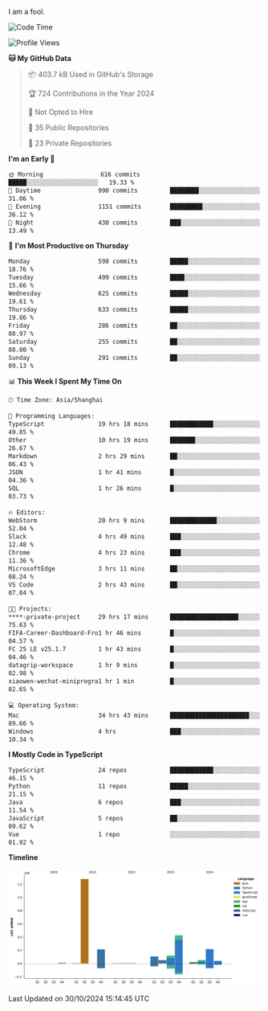 I am a fool.

<!--START_SECTION:waka-->
![Code Time](http://img.shields.io/badge/Code%20Time-2%2C019%20hrs%2015%20mins-blue)

![Profile Views](http://img.shields.io/badge/Profile%20Views-0-blue)

**🐱 My GitHub Data** 

> 📦 403.7 kB Used in GitHub's Storage 
 > 
> 🏆 724 Contributions in the Year 2024
 > 
> 🚫 Not Opted to Hire
 > 
> 📜 35 Public Repositories 
 > 
> 🔑 23 Private Repositories 
 > 
**I'm an Early 🐤** 

```text
🌞 Morning                616 commits         █████░░░░░░░░░░░░░░░░░░░░   19.33 % 
🌆 Daytime                990 commits         ████████░░░░░░░░░░░░░░░░░   31.06 % 
🌃 Evening                1151 commits        █████████░░░░░░░░░░░░░░░░   36.12 % 
🌙 Night                  430 commits         ███░░░░░░░░░░░░░░░░░░░░░░   13.49 % 
```
📅 **I'm Most Productive on Thursday** 

```text
Monday                   598 commits         █████░░░░░░░░░░░░░░░░░░░░   18.76 % 
Tuesday                  499 commits         ████░░░░░░░░░░░░░░░░░░░░░   15.66 % 
Wednesday                625 commits         █████░░░░░░░░░░░░░░░░░░░░   19.61 % 
Thursday                 633 commits         █████░░░░░░░░░░░░░░░░░░░░   19.86 % 
Friday                   286 commits         ██░░░░░░░░░░░░░░░░░░░░░░░   08.97 % 
Saturday                 255 commits         ██░░░░░░░░░░░░░░░░░░░░░░░   08.00 % 
Sunday                   291 commits         ██░░░░░░░░░░░░░░░░░░░░░░░   09.13 % 
```


📊 **This Week I Spent My Time On** 

```text
🕑︎ Time Zone: Asia/Shanghai

💬 Programming Languages: 
TypeScript               19 hrs 18 mins      ████████████░░░░░░░░░░░░░   49.85 % 
Other                    10 hrs 19 mins      ███████░░░░░░░░░░░░░░░░░░   26.67 % 
Markdown                 2 hrs 29 mins       ██░░░░░░░░░░░░░░░░░░░░░░░   06.43 % 
JSON                     1 hr 41 mins        █░░░░░░░░░░░░░░░░░░░░░░░░   04.36 % 
SQL                      1 hr 26 mins        █░░░░░░░░░░░░░░░░░░░░░░░░   03.73 % 

🔥 Editors: 
WebStorm                 20 hrs 9 mins       █████████████░░░░░░░░░░░░   52.04 % 
Slack                    4 hrs 49 mins       ███░░░░░░░░░░░░░░░░░░░░░░   12.48 % 
Chrome                   4 hrs 23 mins       ███░░░░░░░░░░░░░░░░░░░░░░   11.36 % 
MicrosoftEdge            3 hrs 11 mins       ██░░░░░░░░░░░░░░░░░░░░░░░   08.24 % 
VS Code                  2 hrs 43 mins       ██░░░░░░░░░░░░░░░░░░░░░░░   07.04 % 

🐱‍💻 Projects: 
****-private-project     29 hrs 17 mins      ███████████████████░░░░░░   75.63 % 
FIFA-Career-Dashboard-Fro1 hr 46 mins        █░░░░░░░░░░░░░░░░░░░░░░░░   04.57 % 
FC 25 LE v25.1.7         1 hr 43 mins        █░░░░░░░░░░░░░░░░░░░░░░░░   04.46 % 
datagrip-workspace       1 hr 9 mins         █░░░░░░░░░░░░░░░░░░░░░░░░   02.98 % 
xiaowen-wechat-miniprogra1 hr 1 min          █░░░░░░░░░░░░░░░░░░░░░░░░   02.65 % 

💻 Operating System: 
Mac                      34 hrs 43 mins      ██████████████████████░░░   89.66 % 
Windows                  4 hrs               ███░░░░░░░░░░░░░░░░░░░░░░   10.34 % 
```

**I Mostly Code in TypeScript** 

```text
TypeScript               24 repos            ████████████░░░░░░░░░░░░░   46.15 % 
Python                   11 repos            █████░░░░░░░░░░░░░░░░░░░░   21.15 % 
Java                     6 repos             ███░░░░░░░░░░░░░░░░░░░░░░   11.54 % 
JavaScript               5 repos             ██░░░░░░░░░░░░░░░░░░░░░░░   09.62 % 
Vue                      1 repo              ░░░░░░░░░░░░░░░░░░░░░░░░░   01.92 % 
```



**Timeline**

![Lines of Code chart](https://raw.githubusercontent.com/VeejaLiu/VeejaLiu/master/assets/bar_graph.png)


 Last Updated on 30/10/2024 15:14:45 UTC
<!--END_SECTION:waka-->
